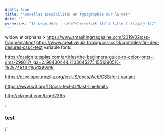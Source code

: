 ```yaml
---
draft: true
title: "nouvelles possibilités en typographie sur le net"
date: ""
permalink: "{{ page.date | dateToPermalink }}/{{ title | slugify }}/"
---
```

widow et orphans > https://www.smashingmagazine.com/2019/02/css-fragmentation/
https://www.creativejuiz.fr/blog/css-css3/controles-fin-des-cesures-css4-text
variable fonts

https://design.tutsplus.com/articles/the-beginners-guide-to-color-fonts--cms-29861?\_ga=2.198430444.2103045275.1551290516-1525745437.1551290516

https://developer.mozilla.org/en-US/docs/Web/CSS/font-variant

https://www.w3.org/TR/css-text-4/#last-line-limits

http://clagnut.com/blog/2395

:

### test

/
